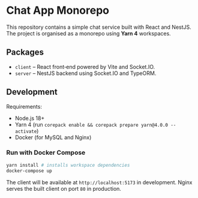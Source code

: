 # Chat App Monorepo

This repository contains a simple chat service built with React and NestJS. The project is organised as a monorepo using **Yarn 4** workspaces.

## Packages

- `client` – React front‑end powered by Vite and Socket.IO.
- `server` – NestJS backend using Socket.IO and TypeORM.

## Development

Requirements:

- Node.js 18+
- Yarn 4 (run `corepack enable && corepack prepare yarn@4.0.0 --activate`)
- Docker (for MySQL and Nginx)

### Run with Docker Compose

```bash
yarn install # installs workspace dependencies
docker-compose up
```

The client will be available at `http://localhost:5173` in development. Nginx serves the built client on port `80` in production.
